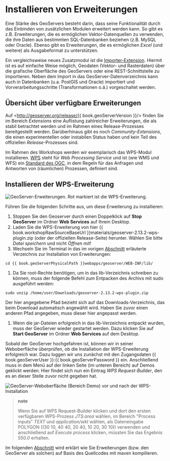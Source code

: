 # Installieren von Erweiterungen

Eine Stärke des GeoServers besteht darin, dass seine Funktionalität durch das
Einbinden von zusätzlichen Modulen erweitert werden kann. So gibt es z.B.
Erweiterungen, die es ermöglichen Vektor-Datenquellen zu verwenden, die ihre
Daten aus bestimmten SQL-Datenbanken beziehen (z.B. MySQL oder Oracle). Ebenso
gibt es Erweiterungen, die es ermöglichen *Excel* (und weitere) als Ausgabeformat
zu unterstützen.

Ein vergleichsweise neues Zusatzmodul ist die [Importer-Extension](https://docs.geoserver.org/stable/en/user/extensions/importer/using.html).
Hiermit ist es auf einfache Weise möglich, Geodaten (Vektor- und Rasterdaten) über die grafische Oberfläche des GeoServers oder eine REST-Schnittstelle zu importieren.
Neben dem Import in das GeoServer-Datenverzeichnis kann auch in Datenbanken (u.a. PostGIS und Oracle) importiert und Vorverarbeitungsschritte (Transformationen o.ä.) vorgeschaltet werden.

## Übersicht über verfügbare Erweiterungen

Auf <http://geoserver.org/release/{{ book.geoServerVersion }}/> finden Sie im Bereich
*Extensions* eine Auflistung zahlreicher Erweiterungen, die als stabil betrachtet
werden und im Rahmen eines Release-Prozesses bereitgestellt werden. Darüberhinaus
gibt es noch *Community-Extensions*, die einen experimentellen oder instabilen
Status haben und kein Teil des offiziellen *Release*-Prozesses sind.

Im Rahmen des Workshops werden wir exemplarisch das WPS-Modul installieren.
[WPS](https://www.opengeospatial.org/standards/wps) steht für *Web Processing Service*
und ist (wie WMS und WFS) ein [Standard des OGC](https://www.opengeospatial.org/standards/wps), in dem Regeln für das Anfragen
und Antworten von (räumlichen) Prozessen, definiert sind.

## Installieren der WPS-Erweiterung

![GeoServer-Erweiterungen. Rot markiert ist die WPS-Erweiterung.](../assets/gs_extensions.png)

Führen Sie die folgenden Schritte aus, um diese Erweiterung zu installieren:

1. Stoppen Sie den Geoserver durch einen Doppelklick auf **Stop GeoServer** im
   Ordner **Web Services** auf Ihrem Desktop.
1. Laden Sie die WPS-Erweiterung von hier {{ book.workshopRawSourceBaseUrl }}materials/geoserver-2.13.2-wps-plugin.zip
   (oder der offiziellen Release-Seite) herunter. Wählen Sie bitte *Datei speichern*
   und nicht *Öffnen mit*!
1. Wechseln Sie im Terminal in das im vorigen [Abschnitt](./folderstructure.md)
   erläuterte Verzeichnis zur Installation von Erweiterungen:
<pre><xmp style="margin:0; font-size: .85em;">cd {{ book.geoServerPhysicalPath }}webapps/geoserver/WEB-INF/lib/
</xmp></pre>
1. Da Sie root-Rechte benötigen, um in das lib-Verzeichnis schreiben zu können,
   muss der folgende Befehl zum Entpacken des Archivs mit sudo ausgeführt werden:
<pre><xmp style="margin:0; font-size: .85em;">sudo unzip /home/user/Downloads/geoserver-2.13.2-wps-plugin.zip
</xmp></pre>
   Der hier angegebene Pfad bezieht sich auf das Downloads-Verzeichnis, das beim
   Download automatisch angewählt wird. Haben Sie zuvor einen anderen Pfad angegeben,
   muss dieser hier angepasst werden.
1. Wenn die jar-Dateien erfolgreich in das lib-Verzeichnis entpackt wurden, muss
   der GeoServer wieder gestartet werden. Dazu klicken Sie auf **Start GeoServer**
   im Ordner **Web Services** auf dem Desktop.

Sobald der GeoServer hochgefahren ist, können wir in seiner Weboberfläche überprüfen,
ob die Installation der WPS-Erweiterung erfolgreich war. Dazu loggen wir uns
zunächst mit den Zugangsdaten {{ book.geoServerUser }}:{{ book.geoServerPassword }} ein. Anschließend muss in dem Menü
auf der linken Seite (im unteren Bereich) auf Demos geklickt werden. Hier findet
sich nun ein Eintrag *WPS Request-Builder*, den es an dieser Stelle zuvor nicht
gegeben hat.

![GeoServer-Weboberfläche (Bereich Demo) vor und nach der WPS-Installation](../assets/wps_vorher_nachher.png)

> **note**
>
> Wenn Sie auf WPS Request-Builder klicken und dort den ersten verfügbaren
> WPS-Prozess *JTS:area* wählen, im Bereich "Process inputs" *TEXT* und
> *application/wkt* wählen, als Dateneingabe POLYGON ((30 10, 40 40, 20 40, 10 20, 30 10))
> verwenden und anschließend auf *Execute process* klicken, müssten Sie das
> Ergebnis *550.0* erhalten.

Im folgenden [Abschnitt](compilesource.md) wird erklärt wie Sie Erweiterungen
(bzw. den GeoServer als solchen) auf Basis des Quellcodes mit maven kompilieren.
